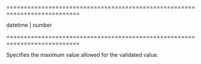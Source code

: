 <!--**
/*-------------------------------------------
    Auto-generated file. Do not modify.
-------------------------------------------

**-->
===========================================================================
<!--type-->datetime | number<!--/type-->
===========================================================================

<!--shortDescription-->
Specifies the maximum value allowed for the validated value.
<!--/shortDescription-->

<!--fullDescription-->

<!--/fullDescription-->